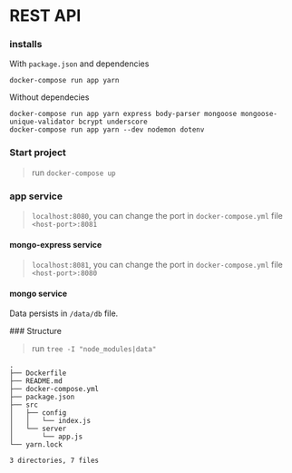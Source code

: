 # REST API

### installs

With `package.json` and dependencies
```shell
docker-compose run app yarn
```

Without dependecies
```shell
docker-compose run app yarn express body-parser mongoose mongoose-unique-validator bcrypt underscore
docker-compose run app yarn --dev nodemon dotenv
```

### Start project

> run `docker-compose up`

### app service

> `localhost:8080`, you can change the port in `docker-compose.yml` file `<host-port>:8081`

#### mongo-express service

> `localhost:8081`, you can change the port in `docker-compose.yml` file `<host-port>:8080`


#### mongo service

Data persists in `/data/db` file.

### Structure

> run `tree -I "node_modules|data"`
```shell
.
├── Dockerfile
├── README.md
├── docker-compose.yml
├── package.json
├── src
│   ├── config
│   │   └── index.js
│   └── server
│       └── app.js
└── yarn.lock

3 directories, 7 files
```

